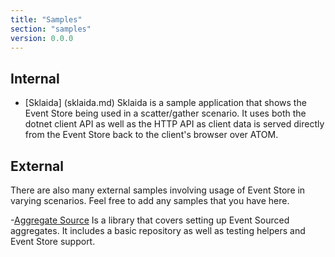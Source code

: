 ```yaml
---
title: "Samples"
section: "samples"
version: 0.0.0
---
```


## Internal

- [Sklaida] (sklaida.md) Sklaida is a sample application that shows the Event Store being used in a scatter/gather scenario. It uses both the dotnet client API as well as the HTTP API as client data is served directly from the Event Store back to the client's browser over ATOM.

## External

There are also many external samples involving usage of Event Store in varying scenarios. Feel free to add any samples that you have here.

-[Aggregate Source](https://github.com/yreynhout/AggregateSource) Is a library that covers setting up Event Sourced aggregates. It includes a basic repository as well as testing helpers and Event Store support.
